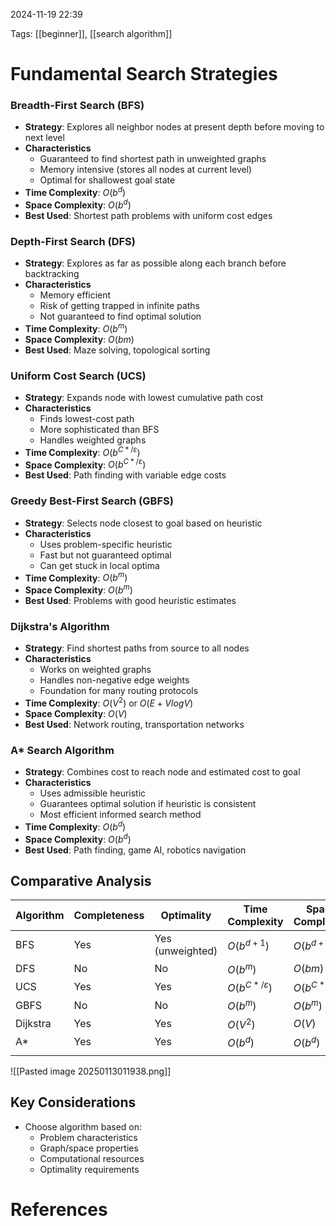 2024-11-19 22:39


Tags: [[beginner]], [[search algorithm]]

# Fundamental Search Strategies

### Breadth-First Search (BFS)

- **Strategy**: Explores all neighbor nodes at present depth before moving to next level
- **Characteristics**
    - Guaranteed to find shortest path in unweighted graphs
    - Memory intensive (stores all nodes at current level)
    - Optimal for shallowest goal state
- **Time Complexity**: $O(b^d)$
- **Space Complexity**: $O(b^d)$
- **Best Used**: Shortest path problems with uniform cost edges

### Depth-First Search (DFS)

- **Strategy**: Explores as far as possible along each branch before backtracking
- **Characteristics**
    - Memory efficient
    - Risk of getting trapped in infinite paths
    - Not guaranteed to find optimal solution
- **Time Complexity**: $O(b^m)$
- **Space Complexity**: $O(bm)$
- **Best Used**: Maze solving, topological sorting

### Uniform Cost Search (UCS)

- **Strategy**: Expands node with lowest cumulative path cost
- **Characteristics**
    - Finds lowest-cost path
    - More sophisticated than BFS
    - Handles weighted graphs
- **Time Complexity**: $O(b^{C*/\varepsilon})$
- **Space Complexity**: $O(b^{C*/\varepsilon})$
- **Best Used**: Path finding with variable edge costs

### Greedy Best-First Search (GBFS)

- **Strategy**: Selects node closest to goal based on heuristic
- **Characteristics**
    - Uses problem-specific heuristic
    - Fast but not guaranteed optimal
    - Can get stuck in local optima
- **Time Complexity**: $O(b^m)$
- **Space Complexity**: $O(b^m)$
- **Best Used**: Problems with good heuristic estimates

### Dijkstra's Algorithm

- **Strategy**: Find shortest paths from source to all nodes
- **Characteristics**
    - Works on weighted graphs
    - Handles non-negative edge weights
    - Foundation for many routing protocols
- **Time Complexity**: $O(V^2)$ or $O(E + V log V)$
- **Space Complexity**: $O(V)$
- **Best Used**: Network routing, transportation networks

### A* Search Algorithm

- **Strategy**: Combines cost to reach node and estimated cost to goal
- **Characteristics**
    - Uses admissible heuristic
    - Guarantees optimal solution if heuristic is consistent
    - Most efficient informed search method
- **Time Complexity**: $O(b^d)$
- **Space Complexity**: $O(b^d)$
- **Best Used**: Path finding, game AI, robotics navigation

## Comparative Analysis

| Algorithm | Completeness | Optimality       | Time Complexity         | Space Complexity        |
| --------- | ------------ | ---------------- | ----------------------- | ----------------------- |
| BFS       | Yes          | Yes (unweighted) | $O(b^{d+1})$            | $O(b^{d+1})$            |
| DFS       | No           | No               | $O(b^m)$                | $O(bm)$                 |
| UCS       | Yes          | Yes              | $O(b^{C*/\varepsilon})$ | $O(b^{C*/\varepsilon})$ |
| GBFS      | No           | No               | $O(b^m)$                | $O(b^m)$                |
| Dijkstra  | Yes          | Yes              | $O(V^2)$                | $O(V)$                  |
| A*        | Yes          | Yes              | $O(b^d)$                | $O(b^d)$                |
|           |              |                  |                         |                         |
![[Pasted image 20250113011938.png]]
## Key Considerations

- Choose algorithm based on:
    - Problem characteristics
    - Graph/space properties
    - Computational resources
    - Optimality requirements

# References
